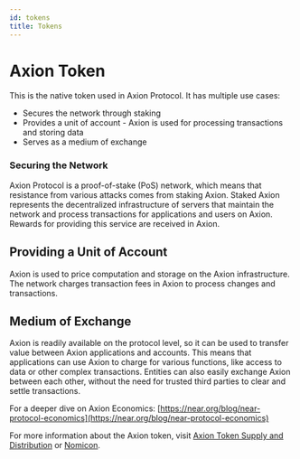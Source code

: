 ```yaml
---
id: tokens
title: Tokens
---
```


# Axion Token
This is the native token used in Axion Protocol.
It has multiple use cases:
- Secures the network through staking
- Provides a unit of account - Axion is used for processing transactions and storing data
- Serves as a medium of exchange

### Securing the Network
Axion Protocol is a proof-of-stake (PoS) network, which means that resistance from various attacks comes from staking Axion.
Staked Axion represents the decentralized infrastructure of servers that maintain the network and process transactions for applications and users on Axion.
Rewards for providing this service are received in Axion.

## Providing a Unit of Account
Axion is used to price computation and storage on the Axion infrastructure.
The network charges transaction fees in Axion to process changes and transactions.

## Medium of Exchange
Axion is readily available on the protocol level, so it can be used to transfer value between Axion applications and accounts.
This means that applications can use Axion to charge for various functions, like access to data or other complex transactions.
Entities can also easily exchange Axion between each other, without the need for trusted third parties to clear and settle transactions.


For a deeper dive on Axion Economics: [https://near.org/blog/near-protocol-economics](https://near.org/blog/near-protocol-economics)

For more information about the Axion token, visit [Axion Token Supply and Distribution](https://near.org/blog/near-token-supply-and-distribution/) or [Nomicon](https://nomicon.io).
